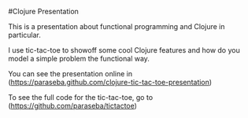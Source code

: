 #Clojure Presentation

This is a presentation about functional programming and Clojure in particular.

I use tic-tac-toe to showoff some cool Clojure features and how do you model
a simple problem the functional way.

You can see the presentation online in (https://paraseba.github.com/clojure-tic-tac-toe-presentation)

To see the full code for the tic-tac-toe, go to (https://github.com/paraseba/tictactoe)
